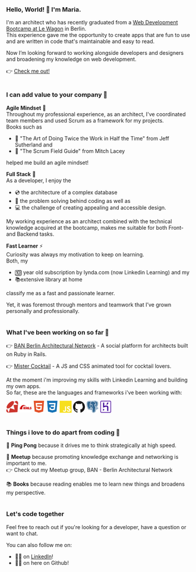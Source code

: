 ### Hello, World! 👋 I'm Maria.

I'm an architect who has recently graduated from a <a href="https://www.lewagon.com/berlin/web-development-course/full-time" target="_blank">Web Development Bootcamp at Le Wagon</a> in Berlin.<br>
This experience gave me the opportunity to create apps that are fun to use and are written in code that's maintainable and easy to read.

Now I’m looking forward to working alongside developers and designers and broadening my knowledge on web development.

👉 <a href="https://mariabraganca.github.io/profile/index.html" target="_blank">Check me out!</a>

#

### I can add value to your company 💪

<strong>Agile Mindset</strong> 🏁<br>
Throughout my professional experience, as an architect, I've coordinated team members and used Scrum as a framework for my projects.<br>
Books such as
- 📕 "The Art of Doing Twice the Work in Half the Time" from Jeff Sutherland and
- 📕 "The Scrum Field Guide" from Mitch Lacey

helped me build an agile mindset!<br> 

<strong>Full Stack</strong> 💼<br>
As a developer, I enjoy the 
- 💿 the architecture of a complex database
- 🧠 the problem solving behind coding as well as
- 💻 the challenge of creating appealing and accessible design.

My working experience as an architect combined with the technical knowledge acquired at the bootcamp, makes me suitable for both Front- and Backend tasks.<br>

<strong>Fast Learner</strong> ⚡<br>
Curiosity was always my motivation to keep on learning.<br>
Both, my
- 🔟 year old subscription by lynda.com (now Linkedin Learning) and my
- 📚extensive library at home

classify me as a fast and passionate learner.

Yet, it was foremost through mentors and teamwork that I’ve grown personally and professionally.

#

### What I've been working on so far 🔨

👉 <a href="https://mariabraganca.github.io/profile/pr_berlinarchnet.html" target="_blank">BAN Berlin Architectural Network</a> - A social platform for architects built on Ruby in Rails.

👉 <a href="https://mariabraganca.github.io/profile/pr_mrcocktail.html" target="_blank">Mister Cocktail</a> - A JS and CSS animated tool for cocktail lovers.

At the moment i'm improving my skills with Linkedin Learning and building my own apps.<br>
So far, these are the languages and frameworks i've been working with:

<div display="flex">
	<img height="32" width="32" src="https://raw.githubusercontent.com/MariaBraganca/MariaBraganca/master/images/ruby.svg" />
	<img height="32" width="32" src="https://raw.githubusercontent.com/MariaBraganca/MariaBraganca/master/images/rubyonrails.svg" />	
	<img height="32" width="32" src="https://raw.githubusercontent.com/MariaBraganca/MariaBraganca/master/images/html5.svg" />
	<img height="32" width="32" src="https://raw.githubusercontent.com/MariaBraganca/MariaBraganca/master/images/css3.svg" />
	<img height="32" width="32" src="https://raw.githubusercontent.com/MariaBraganca/MariaBraganca/master/images/javascript.svg" />
	<img height="32" width="32" src="https://raw.githubusercontent.com/MariaBraganca/MariaBraganca/master/images/github.svg" />
	<img height="32" width="32" src="https://raw.githubusercontent.com/MariaBraganca/MariaBraganca/master/images/postgresql.svg" />
	<img height="32" width="32" src="https://raw.githubusercontent.com/MariaBraganca/MariaBraganca/master/images/heroku.svg" />
</div>

#

### Things i love to do apart from coding 📌

🏓 <strong>Ping Pong</strong> because it drives me to think strategically at high speed.
 
💬 <strong>Meetup</strong> because promoting knowledge exchange and networking is important to me.<br>
👉 Check out my Meetup group, BAN - Berlin Architectural Network
 
📚 <strong>Books</strong> because reading enables me to learn new things and broadens my perspective.	


#

### Let's code together

Feel free to reach out if you're looking for a developer, have a question or want to chat.

You can also follow me on:
- 🏃‍♂️ on <a href="https://www.linkedin.com/in/mariabraganca/" target="_blank">LinkedIn</a>!
- 🏃‍♂️ on here on Github!

<!--
**MariaBraganca/MariaBraganca** is a ✨ _special_ ✨ repository because its `README.md` (this file) appears on your GitHub profile.

Here are some ideas to get you started:

- 🔭 I’m currently working on ...
- 🌱 I’m currently learning ...
- 👯 I’m looking to collaborate on ...
- 🤔 I’m looking for help with ...
- 💬 Ask me about ...
- 📫 How to reach me: ...
- 😄 Pronouns: ...
- ⚡ Fun fact: ...
-->
